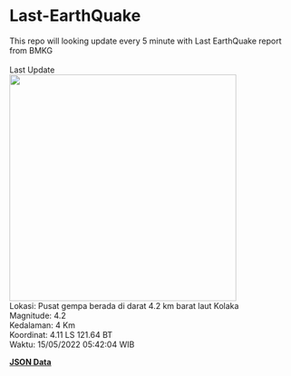 # Last-EarthQuake
This repo will looking update every 5 minute with Last EarthQuake report from BMKG
<br>
<br>
Last Update
<br>
<img src="https://ews.bmkg.go.id/TEWS/data/20220515054204.mmi.jpg" width="400"/>
<br>
Lokasi: Pusat gempa berada di darat 4.2 km barat laut Kolaka <br>
Magnitude: 4.2 <br>
Kedalaman: 4 Km <br>
Koordinat: 4.11 LS 121.64 BT <br>
Waktu: 15/05/2022 05:42:04 WIB <br>

<a href="./data/data.json">**JSON Data**</a>
